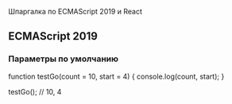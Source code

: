 Шпаргалка по ECMAScript 2019 и React

## ECMAScript 2019

### Параметры по умолчанию

function testGo(count = 10, start = 4) {
    console.log(count, start);
}

testGo(); // 10, 4

